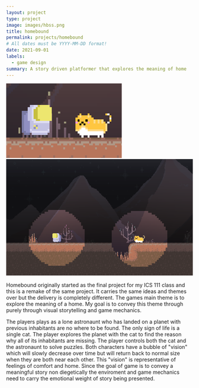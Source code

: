 ```yaml
---
layout: project
type: project
image: images/hbss.png
title: homebound
permalink: projects/homebound
# All dates must be YYYY-MM-DD format!
date: 2021-09-01
labels:
  - game design
summary: A story driven platformer that explores the meaning of home
---
```


<div class="ui rounded images">
  <img class="ui image" src="../images/hb.png">
  <img class="ui image" src="../images/hb2.png">
</div>

Homebound originally started as the final project for my ICS 111 
class and this is a remake of the same project. It carries the same ideas and themes over but the delivery is completely different. The games main theme is to
explore the meaning of a home. My goal is to convey this theme through purely through visual storytelling and game mechanics. 

The players plays as a lone astronaunt who has landed on a planet with previous inhabitants are no where to be found. The only sign of life is a single cat. The player 
explores the planet with the cat to find the reason why all of its inhabitants are missing. The player controls both the cat and the astronaunt to solve puzzles.
Both characters have a bubble of "vision" which will slowly decrease over time but will return back to normal size when they are both near each other. This "vision" is representative of feelings of comfort and
home. Since the goal of game is to convey a meaningful story non diegetically the enviroment and game mechanics need to carry the emotional weight of
story being presented.



